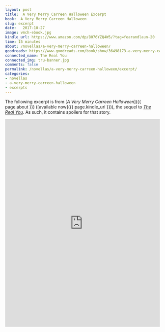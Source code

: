 ```yaml
---
layout: post
title:  A Very Merry Carreen Halloween Excerpt
book:  A Very Merry Carreen Halloween
slug: excerpt
date:   2017-10-27
image: vmch-ebook.jpg
kindle_url: https://www.amazon.com/dp/B076YZQ4W5/?tag=fearandlaun-20
time: 15 minutes
about: /novellas/a-very-merry-carreen-halloween/
goodreads: https://www.goodreads.com/book/show/36498173-a-very-merry-carreen-halloween
connected_name: The Real You
connected_img: tru-banner.jpg
comments: false
permalink: /novellas/a-very-merry-carreen-halloween/excerpt/
categories: 
- novellas
- a-very-merry-carreen-halloween
- excerpts
---
```


The following excerpt is from [*A Very Merry Carreen Halloween*]({{ page.about }}) ([available now]({{ page.kindle_url }})), the sequel to [*The Real You*][tru].  As such, it contains spoilers for that story.

<iframe type="text/html" width="650" height="675" frameborder="0" allowfullscreen style="max-width:100%" src="https://read.amazon.com/kp/card?asin=B076YZQ4W5&preview=inline&linkCode=kpe&ref_=cm_sw_r_kb_dp_yfBqFbZBJNXZ8&tag=fearandlaun-20" ></iframe> 

[tru]:/novels/the-real-you/
